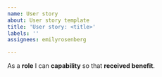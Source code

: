 ```yaml
---
name: User story
about: User story template
title: 'User story: <title>'
labels: ''
assignees: emilyrosenberg

---
```


As a **role** I can **capability** so that **received benefit**.
